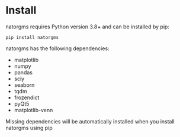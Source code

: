 # Install

natorgms requires Python version 3.8+ and can be installed by pip:

```console
pip install natorgms
```

natorgms has the following dependencies:

- matplotlib
- numpy
- pandas
- sciy
- seaborn
- tqdm
- frozendict
- pyQt5
- matplotlib-venn

Missing dependencies will be automatically installed when you install natorgms using pip